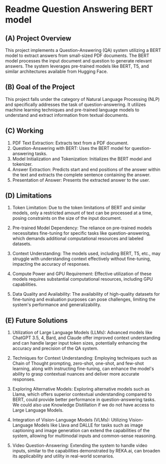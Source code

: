 # Readme Question Answering BERT model

## (A) Project Overview

This project implements a Question-Answering (QA) system utilizing a BERT model to extract answers from small-sized PDF documents. The BERT model processes the input document and question to generate relevant answers. The system leverages pre-trained models like BERT, T5, and similar architectures available from Hugging Face.

## (B) Goal of the Project

This project falls under the category of Natural Language Processing (NLP) and specifically addresses the task of question-answering. It utilizes machine learning techniques and pre-trained language models to understand and extract information from textual documents.

## (C) Working

1) PDF Text Extraction: Extracts text from a PDF document.
2) Question-Answering with BERT: Uses the BERT model for question-answering tasks.
3) Model Initialization and Tokenization: Initializes the BERT model and tokenizer.
4) Answer Extraction: Predicts start and end positions of the answer within the text and extracts the complete sentence containing the answer.
5) Presentation of Answer: Presents the extracted answer to the user.

## (D) Limitations

1) Token Limitation: Due to the token limitations of BERT and similar models, only a restricted amount of text can be processed at a time, posing constraints on the size of the input document.

2) Pre-trained Model Dependency: The reliance on pre-trained models necessitates fine-tuning for specific tasks like question-answering, which demands additional computational resources and labeled datasets.

3) Context Understanding: The models used, including BERT, T5, etc., may struggle with understanding context effectively without fine-tuning, impacting the accuracy of responses.

4) Compute Power and GPU Requirement: Effective utilization of these models requires substantial computational resources, including GPU capabilities.

5) Data Quality and Availability: The availability of high-quality datasets for fine-tuning and evaluation purposes can pose challenges, limiting the system's performance and generalizability.

## (E) Future Solutions

1) Utilization of Large Language Models (LLMs): Advanced models like ChatGPT 3.5, 4, Bard, and Claude offer improved context understanding and can handle larger input token sizes, potentially enhancing the accuracy and precision of the QA system.

2) Techniques for Context Understanding: Employing techniques such as Chain of Thought prompting, zero-shot, one-shot, and few-shot learning, along with instructing fine-tuning, can enhance the model's ability to grasp contextual nuances and deliver more accurate responses.

3) Exploring Alternative Models: Exploring alternative models such as Llama, which offers superior contextual understanding compared to BERT, could provide better performance in question-answering tasks. We could also use Knowledge Distillation if we do not have access to Large Language Models.

4) Integration of Vision-Language Models (VLMs): Utilizing Vision-Language Models like Llava and DALLE for tasks such as image captioning and image generation can extend the capabilities of the system, allowing for multimodal inputs and common-sense reasoning.

5) Video Question-Answering: Extending the system to handle video inputs, similar to the capabilities demonstrated by REKA.ai, can broaden its applicability and utility in real-world scenarios.
